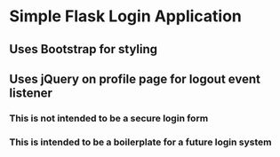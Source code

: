 # Simple Flask Login Application

## Uses Bootstrap for styling
## Uses jQuery on profile page for logout event listener

### This is not intended to be a secure login form
### This is intended to be a boilerplate for a future login system
